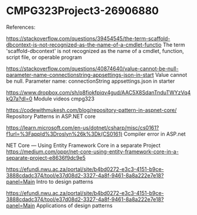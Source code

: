 # CMPG323Project3-26906880



References:

https://stackoverflow.com/questions/39454545/the-term-scaffold-dbcontext-is-not-recognized-as-the-name-of-a-cmdlet-functio
The term 'scaffold-dbcontext' is not recognized as the name of a cmdlet, function, script file, or operable program


https://stackoverflow.com/questions/40874640/value-cannot-be-null-parameter-name-connectionstring-appsettings-json-in-start
Value cannot be null. Parameter name: connectionString appsettings.json in starter

https://www.dropbox.com/sh/p8fiokfpiqv4gud/AAC5X8SdanTnduTWYzVq4kQ7a?dl=0
Module videos cmpg323

https://codewithmukesh.com/blog/repository-pattern-in-aspnet-core/
Repository Patterns in ASP.NET core

https://learn.microsoft.com/en-us/dotnet/csharp/misc/cs0161?f1url=%3FappId%3Droslyn%26k%3Dk(CS0161)
Compiler error in ASP.net

NET Core — Using Entity Framework Core in a separate Project
https://medium.com/oppr/net-core-using-entity-framework-core-in-a-separate-project-e8636f9dc9e5

https://efundi.nwu.ac.za/portal/site/b4bd0272-e3c3-4151-b9ce-3888cdadc374/tool/e37d08d2-3327-4a8f-9461-8a8a222e7e18?panel=Main
Intro to design patterns

https://efundi.nwu.ac.za/portal/site/b4bd0272-e3c3-4151-b9ce-3888cdadc374/tool/e37d08d2-3327-4a8f-9461-8a8a222e7e18?panel=Main
Applications of design patterns
